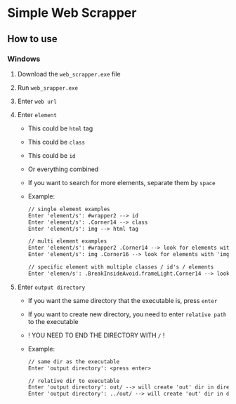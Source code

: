 # Simple Web Scrapper

## How to use

### Windows

1. Download the `web_scrapper.exe` file
2. Run `web_srapper.exe`
3. Enter `web url`
4. Enter `element`

    - This could be `html` tag
    - This could be `class`
    - This could be `id`
    - Or everything combined

    - If you want to search for more elements, separate them by `space`
    - Example:

        ```txt
        // single element examples
        Enter 'element/s': #wrapper2 --> id
        Enter 'element/s': .Corner14 --> class
        Enter 'element/s': img --> html tag

        // multi element examples
        Enter 'element/s': #wrapper2 .Corner14 --> look for elements with 'wrapper2' id or 'Corner14' class
        Enter 'element/s': img .Corner16 --> look for elements with 'img' tag or 'Corner16' class

        // specific element with multiple classes / id's / elements
        Enter 'elemen/s': .BreakInsideAvoid.frameLight.Corner14 --> look for elements with classes 'BreakInsideAvoid', 'frameLight' and 'Corner14'
        ```

5. Enter `output directory`

    - If you want the same directory that the executable is, press `enter`
    - If you want to create new directory, you need to enter `relative path` to the executable
    - ! YOU NEED TO END THE DIRECTORY WITH `/` !
    - Example:

        ```txt
        // same dir as the executable
        Enter 'output directory': <press enter>

        // relative dir to executable
        Enter 'output directory': out/ --> will create 'out' dir in directory that the executable is
        Enter 'output directory': ../out/ --> will create 'out' dir in directory before that directory the executable is
        ```
